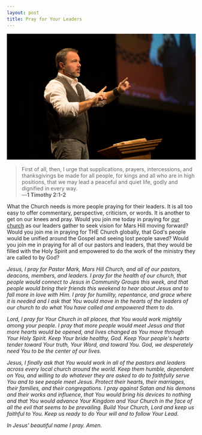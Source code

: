 ```yaml
---
layout: post
title: Pray for Your Leaders
---
```


![driscoll-preaching](/uploads/driscoll-preaching.jpg)

> First of all, then, I urge that supplications, prayers, intercessions, and thanksgivings be made for all people, for kings and all who are in high positions, that we may lead a peaceful and quiet life, godly and dignified in every way.  
> —**1 Timothy 2:1-2**

What the Church needs is more people praying for their leaders. It is all too easy to offer commentary, perspective, criticism, or words. It is another to get on our knees and pray. Would you join me today in praying for [our church](http://marshill.com/) as our leaders gather to seek vision for Mars Hill moving forward? Would you join me in praying for THE Church globally, that God's people would be unified around the Gospel and seeing lost people saved? Would you join me in praying for all of our pastors and leaders, that they would be filled with the Holy Spirit and empowered to do the work of the ministry they are called to by God?

*Jesus, I pray for Pastor Mark, Mars Hill Church, and all of our pastors, deacons, members, and leaders. I pray for the health of our church, that people would connect to Jesus in Community Groups this week, and that people would bring their friends this weekend to hear about Jesus and to fall more in love with Him. I pray for humility, repentance, and grace where it is needed and I ask that You would move in the hearts of the leaders of our church to do what You have called and empowered them to do.*

*Lord, I pray for Your Church in all places, that You would work mightily among your people. I pray that more people would meet Jesus and that more hearts would be opened, and lives changed as You move through Your Holy Spirit. Keep Your bride healthy, God. Keep Your people's hearts tender toward Your truth, Your Word, and toward You. God, we desperately need You to be the center of our lives.*

*Jesus, I finally ask that You would work in all of the pastors and leaders across every local church around the world. Keep them humble, dependent on You, and willing to do whatever they are asked to do to faithfully serve You and to see people meet Jesus. Protect their hearts, their marriages, their families, and their congregations. I pray against Satan and his demons and their works and influence, that You would bring his devices to nothing and that You would advance Your Kingdom and Your Church in the face of all the evil that seems to be prevailing. Build Your Church, Lord and keep us faithful to You. Keep us ready to do Your will and to follow Your Lead.*

*In Jesus' beautiful name I pray. Amen.*
